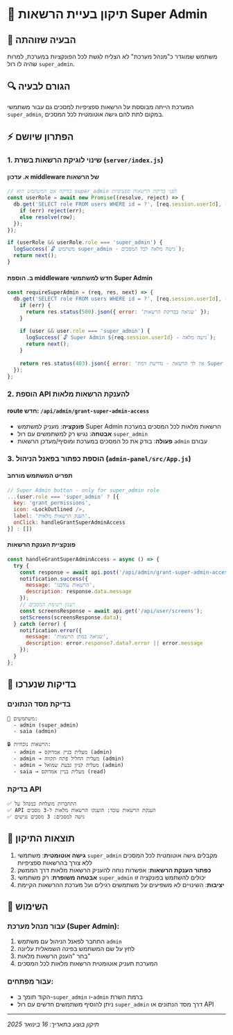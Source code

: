 # 🔧 תיקון בעיית הרשאות Super Admin

## 🎯 הבעיה שזוהתה
משתמש שמוגדר כ"מנהל מערכת" לא הצליח לגשת לכל הפונקציות במערכת, למרות שהיה לו רול `super_admin`.

## 🔍 הגורם לבעיה
המערכת הייתה מבוססת על הרשאות ספציפיות למסכים גם עבור משתמשי `super_admin`, במקום לתת להם גישה אוטומטית לכל המסכים.

## ⚡ הפתרון שיושם

### 1. שינוי לוגיקת הרשאות בשרת (`server/index.js`)

#### א. עדכון middleware של הרשאות
```javascript
// בדיקה אם המשתמש הוא super_admin לפני בדיקת הרשאות ספציפיות
const userRole = await new Promise((resolve, reject) => {
  db.get('SELECT role FROM users WHERE id = ?', [req.session.userId], (err, row) => {
    if (err) reject(err);
    else resolve(row);
  });
});

if (userRole && userRole.role === 'super_admin') {
  logSuccess(`🔓 משתמש super_admin - גישה מלאה לכל המסכים`);
  return next();
}
```

#### ב. הוספת middleware חדש למשתמשי Super Admin
```javascript
const requireSuperAdmin = (req, res, next) => {
  db.get('SELECT role FROM users WHERE id = ?', [req.session.userId], (err, user) => {
    if (err) {
      return res.status(500).json({ error: 'שגיאה בבדיקת הרשאות' });
    }
    
    if (user && user.role === 'super_admin') {
      logSuccess(`🔓 Super Admin ${req.session.userId} - גישה מלאה`);
      return next();
    }
    
    return res.status(403).json({ error: 'אין לך הרשאה - נדרשת רמת Super Admin' });
  });
};
```

### 2. הוספת API להענקת הרשאות מלאות

#### route חדש: `/api/admin/grant-super-admin-access`
- **פונקציה**: מעניק למשתמש Super Admin הרשאות מלאות לכל המסכים במערכת
- **אבטחה**: נגיש רק למשתמשים עם רול `super_admin`
- **פעולה**: בודק את כל המסכים במערכת ומוסיף/מעדכן הרשאות `admin` עבורם

### 3. הוספת כפתור בפאנל הניהול (`admin-panel/src/App.js`)

#### תפריט המשתמש מורחב
```javascript
// Super Admin button - only for super_admin role
...(user.role === 'super_admin' ? [{
  key: 'grant_permissions',
  icon: <LockOutlined />,
  label: 'הענק הרשאות מלאות',
  onClick: handleGrantSuperAdminAccess
}] : [])
```

#### פונקציית הענקת הרשאות
```javascript
const handleGrantSuperAdminAccess = async () => {
  try {
    const response = await api.post('/api/admin/grant-super-admin-access');
    notification.success({
      message: 'הרשאות עודכנו',
      description: response.data.message
    });
    // רענון רשימת המסכים
    const screensResponse = await api.get('/api/user/screens');
    setScreens(screensResponse.data);
  } catch (error) {
    notification.error({
      message: 'שגיאה במתן הרשאות',
      description: error.response?.data?.error || error.message
    });
  }
};
```

## 🧪 בדיקות שנערכו

### בדיקת מסד הנתונים
```
👥 משתמשים:
  - admin (super_admin) 
  - saia (admin)

🔒 הרשאות נוכחיות:
  - admin → מעלית בניין אמדוקס (admin)
  - admin → מעלית החליל פתח תקווה (admin)  
  - admin → מעלית קניון גבעת שמואל (admin)
  - saia → מעלית בניין אמדוקס (read)
```

### בדיקת API
```
✅ התחברות מוצלחת כמנהל על
✅ API הענקת הרשאות עובד: הוענקו הרשאות מלאות ל-3 מסכים
✅ גישה למסכים: 3 מסכים נגישים
```

## 🎯 תוצאות התיקון

1. **גישה אוטומטית**: משתמשי `super_admin` מקבלים גישה אוטומטית לכל המסכים ללא צורך בהרשאות ספציפיות
2. **כפתור הענקת הרשאות**: אפשרות נוחה להעניק הרשאות מלאות דרך הממשק
3. **אבטחה משופרת**: רק משתמשי `super_admin` יכולים להשתמש בפונקציה זו
4. **יציבות**: השינויים לא משפיעים על משתמשים רגילים ועל מערכת ההרשאות הקיימת

## 🚀 השימוש

### עבור מנהל מערכת (Super Admin):
1. התחבר לפאנל הניהול עם משתמש `admin`
2. לחץ על שם המשתמש בפינה השמאלית עליונה
3. בחר "הענק הרשאות מלאות"
4. המערכת תעניק אוטומטית הרשאות מלאות לכל המסכים

### עבור מפתחים:
- הקוד תומך ב-`super_admin` ו-`admin` ברמת השרת
- ניתן להוסיף משתמשים חדשים עם רול `super_admin` דרך מסד הנתונים או API

---
*תיקון בוצע בתאריך: 16 בינואר 2025*
